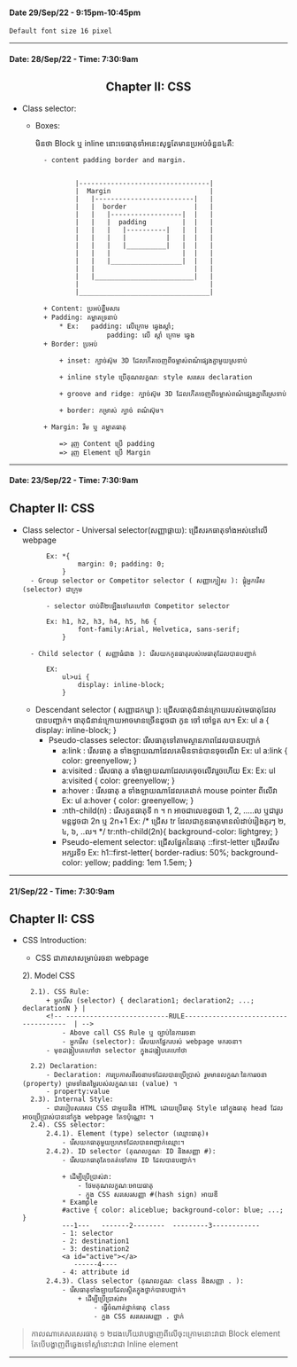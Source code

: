 #### Date 29/Sep/22 - 9:15pm-10:45pm

    Default font size 16 pixel

------------------------------------------------

#### Date: 28/Sep/22 - Time: 7:30:9am 

## <center>Chapter II: CSS</center>
        
* Class selector:

    * Boxes:

        មិនថា Block ឬ inline   នោះទេធាតុទាំអនេះសុទ្ធតែមានប្រអប់ចំនួន៤គឺ:

            - content padding border and margin.


                    |---------------------------------|
                    |  Margin                         |
                    |   |-------------------------|   |
                    |   |  border                 |   |
                    |   |   |------------------|  |   |
                    |   |   |  padding         |  |   |
                    |   |   |   |----------|   |  |   |
                    |   |   |   |          |   |  |   |
                    |   |   |   |__________|   |  |   |
                    |   |   |                  |  |   |
                    |   |   |__________________|  |   |
                    |   |                         |   |
                    |   |_________________________|   |
                    |                                 |
                    |_________________________________|

            + Content: ប្រអប់ខ្លឹមសារ
            + Padding: គម្លាតទ្រនាប់ 
                * Ex:   padding: លើក្រោម ឆ្វេងស្តាំ;
                            padding: លើ ស្តាំ ក្រោម ឆ្វេង
            + Border: ប្រអប់

                + inset: ក្បាច់ស៊ុម 3D ដែលកើតចេញពីចម្លាស់ពណ៌ផ្សេងគ្នាមួយស្រទាប់

                + inline style ប្រើគុណលក្ខណៈ style សរសេរ declaration

                + groove and ridge: ក្បាច់ស៊ុម 3D ដែលកើតចេញពីចម្លាស់ពណ៌ផ្សេងគ្នាពីរស្រទាប់

                + border: កម្រាស់ ក្បាច់ ពណ៌ស៊ុម។

            + Margin: រឹម ឬ គម្លាតធាតុ

                => រុញ Content ប្រើ padding
                => រុញ Element ប្រើ Margin

------------------------------------------------
#### Date: 23/Sep/22 - Time: 7:30:9am 

## Chapter II: CSS

* Class selector 
        - Universal selector(សញ្ញាផ្កាយ): ជ្រើសរកធាតុទាំងអស់នៅលើ webpage
            
            Ex: *{
                    margin: 0; padding: 0;
                }
        - Group selector or Competitor selector ( សញ្ញាក្បៀស ): ផ្តុំអ្នករើស (selector) ជាក្រុម
            
            - selector ចាប់ពី២ឡើងទៅគេហៅថា Competitor selector
            
            Ex: h1, h2, h3, h4, h5, h6 {
                    font-family:Arial, Helvetica, sans-serif;
                }
        
        - Child selector ( សញ្ញាធំជាង ): រើសយកកូនធាតុរបស់មេធាតុដែលបានបញ្ជាក់
            
            EX: 
                ul>ui {
                    display: inline-block;
                }
    * Descendant selector ( សញ្ញាដកឃ្លា ): ជ្រើសធាតុជំនាន់ក្រោយរបស់មេធាតុដែលបានបញ្ជាក់។ ធាតុជំនាន់ក្រោយអាចមានច្រើនដូចជា កូន ចៅ ចៅទួត ល។
            Ex: ul a {
                    display: inline-block;
                }
        + Pseudo-classes selector: រើសធាតុទៅតាមស្ថានភាពដែលបានបញ្ជាក់
            - a:link : រើសធាតុ a ទាំងឡាយណាដែលគេមិនទាន់បានចុចលើវា
                Ex: ul a:link {
                    color: greenyellow;
                }
            - a:visited : រើសធាតុ a ទាំងឡាយណាដែលគេចុចលើវារួចហើយ
                Ex: Ex: ul a:visited {
                    color: greenyellow;
                }
            - a:hover : រើសធាតុ a ទាំងឡាយណាដែលគេដាក់ mouse pointer ពីលើវា
                Ex: ul a:hover {
                    color: greenyellow;
                }
            - :nth-child(n) : រើសកូនធាតុទី n ។ n អាចជាលេខដូចជា 1, 2, .....ល ឬជារូបមន្តដូចជា 2n ឬ 2n+1
                Ex: /* ជ្រើស tr ដែលជាកូនធាតុមានលំដាប់រៀងគូរៗ ២, ៤, ៦, ..ល។ */
                    tr:nth-child(2n){
                        background-color: lightgrey;
                    }
            - Pseudo-element selector: ជ្រើសផ្នែកនៃធាតុ ::first-letter ជ្រើសរើសអក្សរទី១
                Ex: h1::first-letter{
                        border-radius: 50%;
                        background-color: yellow;
                        padding: 1em 1.5em;
                    }    
--------------------------------------------
#### 21/Sep/22 - Time: 7:30:9am 
## Chapter II: CSS

* CSS Introduction:

    - CSS ជាភាសាសម្រាប់រចនា webpage
    
    2). Model CSS

        2.1). CSS Rule:
            + អ្នករើស (selector) { declaration1; declaration2; ...; declarationN } |
            <!-- --------------------------RULE-------------------------------------  | -->
                - Above call CSS Rule ឬ ច្បាប់នៃការរចនា
                - អ្នករើស (selector): រើសយកផ្នែករបស់ webpage មករចនា។
            - មុខដង្កៀបគេហៅថា selector ក្នុងដង្កៀបគេហៅថា
        
        2.2) Declaration:
            - Declaration: ការប្រកាសពីរចនាបទដែលបានប្រើប្រាស់ រួមមានលក្ខណៈនៃការរចនា (property) ព្រមទាំងតម្លៃរបស់លក្ខណៈនេះ (value) ។
            - property:value
        2.3). Internal Style:
            - ជារបៀបសរសេរ CSS ជាមួយនិង HTML ដោយប្រើធាតុ Style នៅក្នុងធាតុ head ដែលអាចប្រើប្រាស់បាននៅក្នុង webpage តែ១ប៉ុណ្ណោះ ។
        2.4). CSS selector:
            2.4.1). Element (type) selector (ឈ្មោះធាតុ)៖ 
                - រើសយកធាតុមួយប្រភេទដែលបានពញ្ជាក់ឈ្មោះ។
            2.4.2). ID selector (គុណលក្ខណៈ ID និងសញ្ញា #): 
                - រើសយកធាតុតែ១គត់ទៅតាម ID ដែលបានបញ្ជាក់។
                
                + ដើម្បីប្រើប្រាស់វា:
                    - ថែមគុណលក្ខណៈអោយធាតុ
                    - ក្នុង CSS សរសេរសញ្ញា #(hash sign) អាយឌី
                * Example 
                #active { color: aliceblue; background-color: blue; ...; }
                ---1---   -------2--------  ---------3------------
                - 1: selector
                - 2: destination1
                - 3: destination2
                <a id="active"></a> 
                   ------4----
                - 4: attribute id
            2.4.3). Class selector (គុណលក្ខណៈ class និងសញ្ញា . ):
                - រើសធាតុទាំងឡាយដែលស្ថិតក្នុងថ្នាក់បានបញ្ជាក់។
                    + ដើម្បីប្រើប្រាស់វា៖
                        - ធ្វើចំណាត់ថ្នាក់ធាតុ class
                        - ក្នុង CSS សរសេរសញ្ញា . ថ្នាក់

> កាលណាគេសរសេរធាតុ ១ ២ដងហើយវាបង្ហាញពីលើចុះក្រោមនោះវាជា Block element 
តែបើបង្ហាញពីឆ្វេងទៅស្តាំនោះវាជា Inline element

------------------------------------------------

